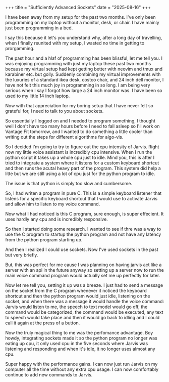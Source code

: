 +++
title = "Sufficiently Advanced Sockets"
date = "2025-08-16"
+++

I have been away from my setup for the past two months. I've only been programming on my laptop without a monitor, desk, or chair. I have mainly just been programming in a bed.

I say this because it let's you understand why, after a long day of travelling, when I finally reunited with my setup, I wasted no time in getting to prorgamming.

The past hour and a hlaf of programming has been blissful, let me tell you. I was enjoying programming with just my laptop these past two months because my virtual setup had kept getting better with neovim and tmux and karabiner etc. but golly. Suddenly combining my virtual improvements with the luxuries of a standard ikea desk, costco chair, and 24 inch dell monitor, I have not felt this much joy in programming in so long. I am being very serious when I say I forgot how large a 24 inch monitor was. I have been so used to my little 14 inch laptop.

Now with that appreciation for my boring setup that I have never felt so grateful for, I need to talk to you about sockets.

So essentially I logged on and I needed to program something, I thought well I don't have too many hours before I need to fall asleep so I'll work on Vantage Fit tomorrow, and I wanted to do something a little cooler than writing out the steps for different algorithms for algo-vis.

So I decided I'm going to try to figure out the cpu intensity of Jarvis. Right now my little voice assistant is incredibly cpu intensive. When I run the python script it takes up a whole cpu just to idle. Mind you, this is after I tried to integrate a system where it listens for a custom keyboard shortcut and then runs the acutal heavy part of the program. This system did help a litte but we are still using a lot of cpu just for the python program to idle. 

The issue is that python is simply too slow and cumbersome.

So, I had writen a program in pure C. This is a simple keyboard listener that listens for a specific keyboard shortcut that I would use to activate Jarvis and allow him to listen to my voice command.

Now what I had noticed is this C program, sure enough, is super effecient. It uses hardly any cpu and is incredibly responsive.

So then I started doing some research. I wanted to see if thre was a way to use the C program to startup the python program and not have any latency from the python program starting up.

And then I realized I could use sockets. Now I've used sockets in the past but very briefly.

But, this was perfect for me cause I was planning on having jarvis act like a server with an api in the future anyway so setting up a server now to run the main voice command program would actually set me up perfectly for later.

Now let me tell you, setting it up was a breeze. I just had to send a message on the socket from the C program whenever it noticed the keyboard shortcut and then the python program would just idle, listening on the socket, and when there was a message it would handle the voice command: Jarvis would listen to me, the speech to text model would go off, the command would be categorized, the command would be executed, any text to speech would take place and then it would go back to idling and I could call it again at the press of a button.

Now the truly magical thing to me was the perfomance advantage. Boy howdy, integrating sockets made it so the python program no longer was eating up cpu, it only used cpu in the five seconds where Jarvis was listening and responding and when it's idle, it no longer uses almost any cpu. 

Super happy with the performance gains. I can now just run Jarvis on my computer all the time without any extra cpu usage. I can now comfortably continue to add new commands to Jarvis.


